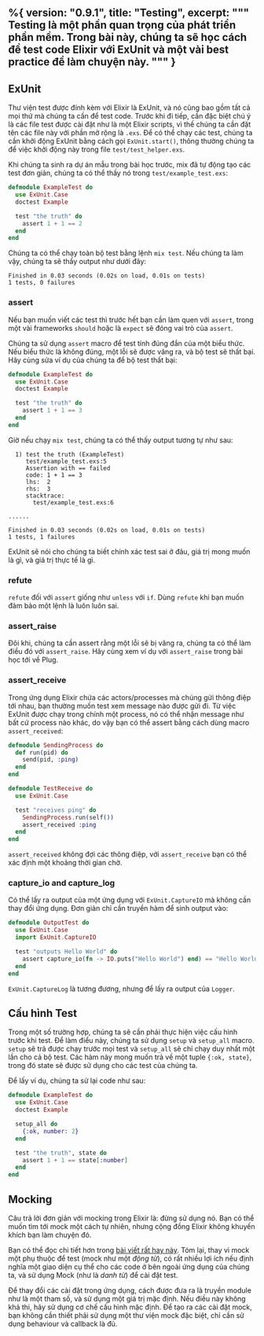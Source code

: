 %{
  version: "0.9.1",
  title: "Testing",
  excerpt: """
  Testing là một phần quan trọng của phát triển phần mềm. Trong bài này, chúng ta sẽ học cách để test code Elixir với ExUnit và một vài best practice để làm chuyện này.
  """
}
---

## ExUnit

Thư viện test được đính kèm với Elixir là ExUnit, và nó cũng bao gồm tất cả mọi thứ mà chúng ta cần để test code. Trước khi đi tiếp, cần đặc biệt chú ý là các file test được cài đặt như là một Elixir scripts, vì thế chúng ta cần đặt tên các file này với phần mở rộng là `.exs`. Để có thể chạy các test, chúng ta cần khởi động ExUnit bằng cách gọi `ExUnit.start()`, thông thường chúng ta để việc khởi động này trong file `test/test_helper.exs`.

Khi chúng ta sinh ra dự án mẫu trong bài học trước, mix đã tự động tạo các test đơn giản, chúng ta có thể thấy nó trong `test/example_test.exs`:


```elixir
defmodule ExampleTest do
  use ExUnit.Case
  doctest Example

  test "the truth" do
    assert 1 + 1 == 2
  end
end
```

Chúng ta có thể chạy toàn bộ test bằng lệnh `mix test`. Nếu chúng ta làm vậy, chúng ta sẽ thấy output như dưới đây:

```shell
Finished in 0.03 seconds (0.02s on load, 0.01s on tests)
1 tests, 0 failures
```

### assert

Nếu bạn muốn viết các test thì trước hết bạn cần làm quen với `assert`, trong một vài frameworks `should` hoặc là `expect` sẽ đóng vai trò của `assert`.

Chúng ta sử dụng `assert` macro để test tính đúng đắn của một biểu thức. Nếu biểu thức là không đúng, một lỗi sẽ được văng ra, và bộ test sẽ thất bại. Hãy cùng sửa ví dụ của chúng ta để bộ test thất bại:


```elixir
defmodule ExampleTest do
  use ExUnit.Case
  doctest Example

  test "the truth" do
    assert 1 + 1 == 3
  end
end
```

Giờ nếu chạy `mix test`, chúng ta có thể thấy output tương tự như sau:

```shell
  1) test the truth (ExampleTest)
     test/example_test.exs:5
     Assertion with == failed
     code: 1 + 1 == 3
     lhs:  2
     rhs:  3
     stacktrace:
       test/example_test.exs:6

......

Finished in 0.03 seconds (0.02s on load, 0.01s on tests)
1 tests, 1 failures
```

ExUnit sẽ nói cho chúng ta biết chính xác test sai ở đâu, giá trị mong muốn là gì, và giá trị thực tế là gì.

### refute

`refute` đối với `assert` giống như `unless` với `if`.  Dùng `refute` khi bạn muốn đảm bảo một lệnh là luôn luôn sai.


### assert_raise

Đôi khi, chúng ta cần assert rằng một lỗi sẽ bị văng ra, chúng ta có thể làm điều đó với `assert_raise`. Hãy cùng xem ví dụ với `assert_raise` trong bài học tới về Plug.

### assert_receive

Trong ứng dụng Elixir chứa các actors/processes mà chúng gửi thông điệp tới nhau, bạn thường muốn test xem message nào được gửi đi. Từ việc ExUnit được chạy trong chính một process, nó có thể nhận message như bất cứ process nào khác, do vậy bạn có thể assert bằng cách dùng macro `assert_received`:

```elixir
defmodule SendingProcess do
  def run(pid) do
    send(pid, :ping)
  end
end

defmodule TestReceive do
  use ExUnit.Case

  test "receives ping" do
    SendingProcess.run(self())
    assert_received :ping
  end
end
```

`assert_received` không đợi các thông điệp, với `assert_receive` bạn có thể xác định một khoảng thời gian chờ.

### capture_io and capture_log

Có thể lấy ra output của một ứng dụng với `ExUnit.CaptureIO` mà không cần thay đổi ứng dụng. Đơn giản chỉ cần truyền hàm để sinh output vào:

```elixir
defmodule OutputTest do
  use ExUnit.Case
  import ExUnit.CaptureIO

  test "outputs Hello World" do
    assert capture_io(fn -> IO.puts("Hello World") end) == "Hello World\n"
  end
end
```

`ExUnit.CaptureLog` là tương đương, nhưng để lấy ra output của `Logger`.

## Cấu hình Test

Trong một số trường hợp, chúng ta sẽ cần phải thực hiện việc cấu hình trước khi test. Để làm điểu này, chúng ta sử dụng `setup` và `setup_all` macro. `setup` sẽ trả được chạy trước mọi test và `setup_all` sẽ chỉ chạy duy nhất một lần cho cả bộ test. Các hàm này mong muốn trả về một tuple `{:ok, state}`, trong đó state sẽ được sử dụng cho các test của chúng ta.

Để lấy ví dụ, chúng ta sử lại code như sau:

```elixir
defmodule ExampleTest do
  use ExUnit.Case
  doctest Example

  setup_all do
    {:ok, number: 2}
  end

  test "the truth", state do
    assert 1 + 1 == state[:number]
  end
end
```

## Mocking

Câu trả lời đơn giản với mocking trong Elixir là: đừng sử dụng nó. Bạn có thể muốn tìm tới mock một cách tự nhiên, nhưng cộng đồng Elixir không khuyến khích bạn làm chuyện đó.

Bạn có thể đọc chi tiết hơn trong [bài viết rất hay này](http://blog.plataformatec.com.br/2015/10/mocks-and-explicit-contracts/). Tóm lại, thay vì mock một phụ thuộc để test (mock như một *động từ*), có rất nhiều lợi ích nếu định nghĩa một giao diện cụ thể cho các code ở bên ngoài ứng dụng của chúng ta, và sử dụng Mock (như là *danh từ*) để cài đặt test.

Để thay đổi các cài đặt trong ứng dụng, cách được đưa ra là truyền module như là một tham số, và sử dụng một giá trị mặc định. Nếu điều này không khả thi, hãy sử dụng cơ chế cấu hình mặc định. Để tạo ra các cài đặt mock, bạn không cần thiết phải sử dụng một thư viện mock đặc biệt, chỉ cần sử dụng behaviour và callback là đủ.
